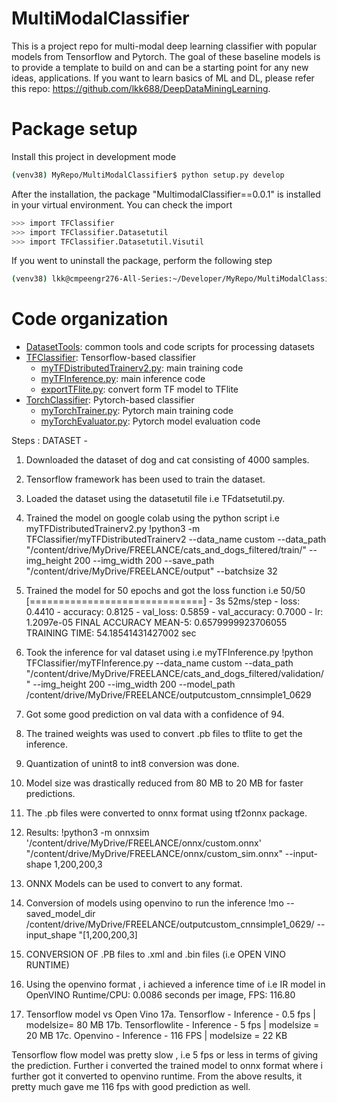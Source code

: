 # MultiModalClassifier
This is a project repo for multi-modal deep learning classifier with popular models from Tensorflow and Pytorch. The goal of these baseline models is to provide a template to build on and can be a starting point for any new ideas, applications. If you want to learn basics of ML and DL, please refer this repo: https://github.com/lkk688/DeepDataMiningLearning.

# Package setup
Install this project in development mode
```bash
(venv38) MyRepo/MultiModalClassifier$ python setup.py develop
```
After the installation, the package "MultimodalClassifier==0.0.1" is installed in your virtual environment. You can check the import
```bash
>>> import TFClassifier
>>> import TFClassifier.Datasetutil
>>> import TFClassifier.Datasetutil.Visutil
```

If you went to uninstall the package, perform the following step
```bash
(venv38) lkk@cmpeengr276-All-Series:~/Developer/MyRepo/MultiModalClassifier$ python setup.py develop --uninstall
```

# Code organization
* [DatasetTools](./DatasetTools): common tools and code scripts for processing datasets
* [TFClassifier](./TFClassifier): Tensorflow-based classifier
  * [myTFDistributedTrainerv2.py](./TFClassifier/myTFDistributedTrainerv2.py): main training code
  * [myTFInference.py](./TFClassifier/myTFInference.py): main inference code
  * [exportTFlite.py](./TFClassifier/exportTFlite.py): convert form TF model to TFlite
* [TorchClassifier](./TorchClassifier): Pytorch-based classifier
  * [myTorchTrainer.py](./TorchClassifier/myTorchTrainer.py): Pytorch main training code
  * [myTorchEvaluator.py](./TorchClassifier/myTorchEvaluator.py): Pytorch model evaluation code 


Steps : 
DATASET - 
1. Downloaded the dataset of dog and cat consisting of 4000 samples.
2. Tensorflow framework has been used to train the dataset.
3. Loaded the dataset using the datasetutil file i.e TFdatsetutil.py.
4. Trained the model on google colab using the python script i.e myTFDistributedTrainerv2.py
    !python3 -m TFClassifier/myTFDistributedTrainerv2 --data_name custom --data_path "/content/drive/MyDrive/FREELANCE/cats_and_dogs_filtered/train/" --img_height 200 --img_width 200 --save_path "/content/drive/MyDrive/FREELANCE/output" --batchsize 32
    
5. Trained the model for 50 epochs and got the loss function i.e 
 50/50 [==============================] - 3s 52ms/step - loss: 0.4410 - accuracy: 0.8125 - val_loss: 0.5859 - val_accuracy: 0.7000 - lr: 1.2097e-05
 FINAL ACCURACY MEAN-5:  0.6579999923706055
 TRAINING TIME:  54.18541431427002  sec
 
6. Took the inference for val dataset using i.e myTFInference.py
  !python TFClassifier/myTFInference.py --data_name custom --data_path "/content/drive/MyDrive/FREELANCE/cats_and_dogs_filtered/validation/" --img_height 200 --img_width 200 --model_path /content/drive/MyDrive/FREELANCE/outputcustom_cnnsimple1_0629
  
7. Got some good prediction on val data with a confidence of 94.
8. The trained weights was used to convert .pb files to tflite to get the inference.
9. Quantization of unint8 to int8 conversion was done.
10. Model size was drastically reduced from 80 MB to 20 MB for faster predictions.
11. The .pb files were converted to onnx format using tf2onnx package.
12. Results:
   !python3 -m onnxsim '/content/drive/MyDrive/FREELANCE/onnx/custom.onnx' "/content/drive/MyDrive/FREELANCE/onnx/custom_sim.onnx" --input-shape    1,200,200,3
13. ONNX Models can be used to convert to any format.
14. Conversion of models using openvino to run the inference
  !mo --saved_model_dir /content/drive/MyDrive/FREELANCE/outputcustom_cnnsimple1_0629/ --input_shape "[1,200,200,3]
  
15. CONVERSION OF .PB files to .xml and .bin files (i.e OPEN VINO RUNTIME)
16. Using the openvino format , i achieved a inference time of i.e
     IR model in OpenVINO Runtime/CPU: 0.0086 seconds per image, FPS: 116.80
17. Tensorflow model vs Open Vino
17a. Tensorflow - Inference - 0.5 fps | modelsize= 80 MB
17b. Tensorflowlite - Inference - 5 fps | modelsize = 20 MB
17c. Openvino   - Inference - 116 FPS | modelsize = 22 KB


Tensorflow flow model was pretty slow , i.e 5 fps or less in terms of giving the prediction.
Further i converted the trained model to onnx format where i further got it converted to openvino runtime.
From the above results, it pretty much gave  me 116 fps with good prediction as well.
